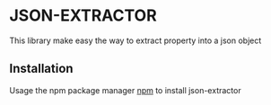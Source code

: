 # JSON-EXTRACTOR

This library make easy the way to extract property into a json object

## Installation

Usage the npm package manager [npm](https://www.npmjs.com/) to install json-extractor

